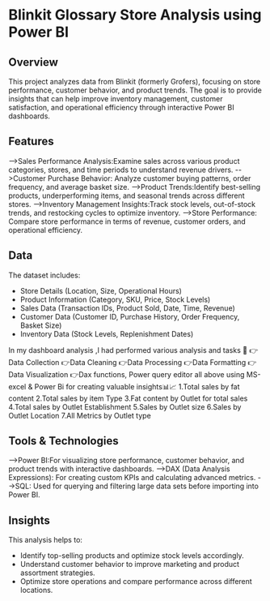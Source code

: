 # Blinkit Glossary Store Analysis using Power BI

## Overview
This project analyzes data from Blinkit (formerly Grofers), focusing on store performance, customer behavior, and product trends. The goal is to provide insights that can help improve inventory management, customer satisfaction, and operational efficiency through interactive Power BI dashboards.

## Features
-->Sales Performance Analysis:Examine sales across various product categories, stores, and time periods to understand revenue drivers.
-->Customer Purchase Behavior: Analyze customer buying patterns, order frequency, and average basket size.
-->Product Trends:Identify best-selling products, underperforming items, and seasonal trends across different stores.
-->Inventory Management Insights:Track stock levels, out-of-stock trends, and restocking cycles to optimize inventory.
-->Store Performance: Compare store performance in terms of revenue, customer orders, and operational efficiency.

## Data
The dataset includes:
- Store Details (Location, Size, Operational Hours)
- Product Information (Category, SKU, Price, Stock Levels)
- Sales Data (Transaction IDs, Product Sold, Date, Time, Revenue)
- Customer Data (Customer ID, Purchase History, Order Frequency, Basket Size)
- Inventory Data (Stock Levels, Replenishment Dates)

In my dashboard analysis ,I had performed various analysis and tasks 📑
👉Data Collection
👉Data Cleaning
👉Data Processing
👉Data Formatting
👉Data Visualization
👉Dax functions, Power query editor all above using MS-excel & Power Bi for creating valuable insights📊📈
1.Total sales by fat content
2.Total sales by item Type
3.Fat content by Outlet for total sales
4.Total sales by Outlet Establishment
5.Sales by Outlet size
6.Sales by Outlet Location
7.All Metrics by Outlet type 

## Tools & Technologies
-->Power BI:For visualizing store performance, customer behavior, and product trends with interactive dashboards.
-->DAX (Data Analysis Expressions): For creating custom KPIs and calculating advanced metrics.
-->SQL: Used for querying and filtering large data sets before importing into Power BI.



## Insights
This analysis helps to:
- Identify top-selling products and optimize stock levels accordingly.
- Understand customer behavior to improve marketing and product assortment strategies.
- Optimize store operations and compare performance across different locations.

